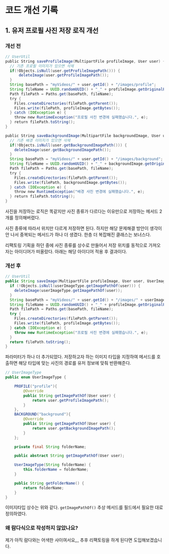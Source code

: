 # 코드 개선 기록

## 1. 유저 프로필 사진 저장 로직 개선
### 개선 전
```java
// UserUtil
public String saveProfileImage(MultipartFile profileImage, User user) { 
  // 기존 프로필 이미지가 있으면 삭제 
  if(!Objects.isNull(user.getProfileImagePath())) { 
      deleteImage(user.getProfileImagePath()); 
  } 
  String basePath = "myVideos/" + user.getId() + "/images/profile"; 
  String fileName = UUID.randomUUID() + "_" + profileImage.getOriginalFilename(); 
  Path filePath = Paths.get(basePath, fileName); 
  try {
    Files.createDirectories(filePath.getParent()); 
    Files.write(filePath, profileImage.getBytes()); 
  } catch (IOException e) {
    throw new RuntimeException("프로필 사진 변경에 실패했습니다.", e); 
  } return filePath.toString(); 
} 

public String saveBackgroundImage(MultipartFile backgroundImage, User user) { 
  // 기존 배경 이미지가 있으면 삭제 
  if(!Objects.isNull(user.getBackgroundImagePath())) { 
    deleteImage(user.getBackgroundImagePath()); 
  } 
  String basePath = "myVideos/" + user.getId() + "/images/background"; 
  String fileName = UUID.randomUUID() + "_" + backgroundImage.getOriginalFilename(); 
  Path filePath = Paths.get(basePath, fileName); 
  try {
    Files.createDirectories(filePath.getParent()); 
    Files.write(filePath, backgroundImage.getBytes()); 
  } catch (IOException e) {
    throw new RuntimeException("배경 사진 변경에 실패했습니다.", e); 
  } return filePath.toString(); 
}
```

사진을 저장하는 로직은 똑같지만 사진 종류가 다르다는 이유만으로 저장하는 메서드 2개를 정의해버렸다. 

사진 종류에 따라서 위치만 다르게 저장하면 된다. 하지만 해당 문제해결 방안이 생각이 안 나서 중복되는 메서드가 하나 더 생겼다. 한층 더 복잡해진 클래스는 보너스다.

리팩토링 기획을 하던 중에 사진 종류를 상수로 만들어서 저장 위치를 동적으로 가져오자는 아이디어가 떠올랐다. 아래는 해당 아이디어 적용 후 결과이다.

### 개선 후
```java
// UserUtil
public String saveImage(MultipartFile profileImage, User user, UserImageType userImageType) { 
  if (!Objects.isNull(userImageType.getImagePathOf(user))) {
    deleteImage(userImageType.getImagePathOf(user));
  }
  String basePath = "myVideos/" + user.getId() + "/images/" + userImageType.getFolderName();
  String fileName = UUID.randomUUID() + "_" + profileImage.getOriginalFilename();
  Path filePath = Paths.get(basePath, fileName);
  try {
    Files.createDirectories(filePath.getParent());
    Files.write(filePath, profileImage.getBytes());
  } catch (IOException e) {
    throw new RuntimeException("프로필 사진 변경에 실패했습니다.", e);
  }
  return filePath.toString();
}
```

파라미터가 하나 더 추가되었다. 저장하고자 하는 이미지 타입을 지정하여 메서드를 호출하면 해당 타입에 맞는 사진의 경로를 유저 정보에 맞춰 반환해준다.

```java
// UserImageType
public enum UserImageType {

	PROFILE("profile"){
		@Override
		public String getImagePathOf(User user) {
			return user.getProfileImagePath();
		}
	},
	BACKGROUND("background"){
		@Override
		public String getImagePathOf(User user) {
			return user.getBackgroundImagePath();
		}
	};

	private final String folderName;

	public abstract String getImagePathOf(User user);

	UserImageType(String folderName) {
		this.folderName = folderName;
	}

	public String getFolderName() {
		return folderName;
	}
}
```

이미지타입 상수는 위와 같다. `getImagePathOf()` 추상 메서드를 필드에서 필요한 대로 정의하였다.

### 왜 람다식으로 작성하지 않았나요?
제가 아직 람다와는 어색한 사이여서요,,, 추후 리팩토링을 하게 된다면 도입해보겠습니다.